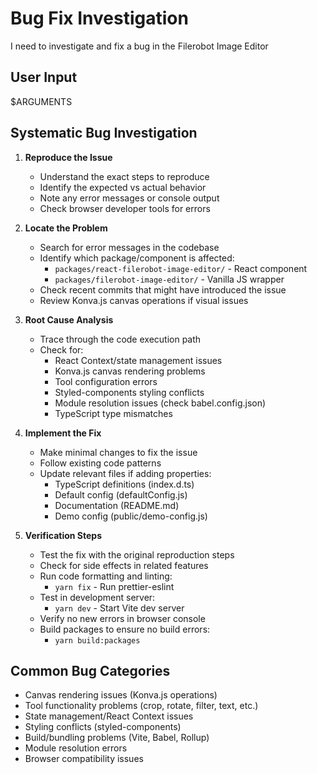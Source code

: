 # Bug Fix Investigation

I need to investigate and fix a bug in the Filerobot Image Editor

## User Input

$ARGUMENTS

## Systematic Bug Investigation

1. **Reproduce the Issue**

   - Understand the exact steps to reproduce
   - Identify the expected vs actual behavior
   - Note any error messages or console output
   - Check browser developer tools for errors

2. **Locate the Problem**

   - Search for error messages in the codebase
   - Identify which package/component is affected:
     - `packages/react-filerobot-image-editor/` - React component
     - `packages/filerobot-image-editor/` - Vanilla JS wrapper
   - Check recent commits that might have introduced the issue
   - Review Konva.js canvas operations if visual issues

3. **Root Cause Analysis**

   - Trace through the code execution path
   - Check for:
     - React Context/state management issues
     - Konva.js canvas rendering problems
     - Tool configuration errors
     - Styled-components styling conflicts
     - Module resolution issues (check babel.config.json)
     - TypeScript type mismatches

4. **Implement the Fix**

   - Make minimal changes to fix the issue
   - Follow existing code patterns
   - Update relevant files if adding properties:
     - TypeScript definitions (index.d.ts)
     - Default config (defaultConfig.js)
     - Documentation (README.md)
     - Demo config (public/demo-config.js)

5. **Verification Steps**
   - Test the fix with the original reproduction steps
   - Check for side effects in related features
   - Run code formatting and linting:
     - `yarn fix` - Run prettier-eslint
   - Test in development server:
     - `yarn dev` - Start Vite dev server
   - Verify no new errors in browser console
   - Build packages to ensure no build errors:
     - `yarn build:packages`

## Common Bug Categories

- Canvas rendering issues (Konva.js operations)
- Tool functionality problems (crop, rotate, filter, text, etc.)
- State management/React Context issues
- Styling conflicts (styled-components)
- Build/bundling problems (Vite, Babel, Rollup)
- Module resolution errors
- Browser compatibility issues
